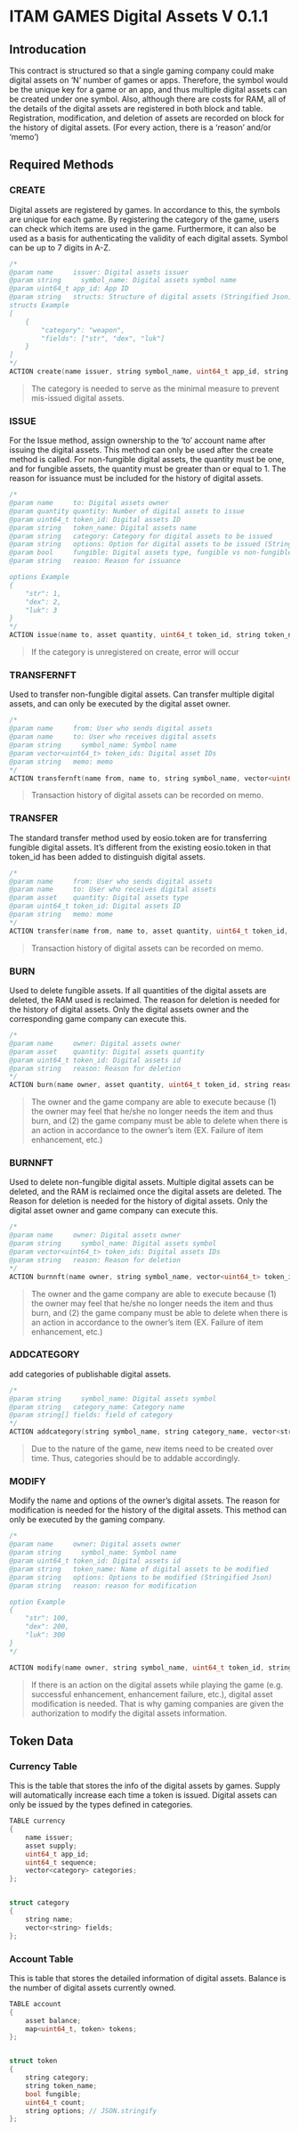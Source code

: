 # ITAM GAMES Digital Assets V 0.1.1

## Introducation

 This contract is structured so that a single gaming company could make digital assets on ‘N’ number of games or apps. Therefore, the symbol would be the unique key for a game or an app, and thus multiple digital assets can be created under one symbol. Also, although there are costs for RAM, all of the details of the digital assets are registered in both block and table. Registration, modification, and deletion of assets are recorded on block for the history of digital assets. (For every action, there is a ‘reason’ and/or ‘memo’)

## Required Methods

### CREATE

 Digital assets are registered by games. In accordance to this, the symbols are unique for each game.
By registering the category of the game, users can check which items are used in the game.
Furthermore, it can also be used as a basis for authenticating the validity of each digital assets.
Symbol can be up to 7 digits in A-Z.

```c++
/*
@param name     issuer: Digital assets issuer
@param string     symbol_name: Digital assets symbol name
@param uint64_t app_id: App ID
@param string   structs: Structure of digital assets (Stringified Json)
structs Example
[
    {
        "category": "weapon",
        "fields": ["str", "dex", "luk"]
    }
]
*/
ACTION create(name issuer, string symbol_name, uint64_t app_id, string structs)
```

> The category is needed to serve as the minimal measure to prevent mis-issued digital assets.



### ISSUE

 For the Issue method, assign ownership to the ‘to’ account name after issuing the digital assets.
This method can only be used after the create method is called. For non-fungible digital assets, the
quantity must be one, and for fungible assets, the quantity must be greater than or equal to 1. The
reason for issuance must be included for the history of digital assets.

```c++
/*
@param name     to: Digital assets owner
@param quantity quantity: Number of digital assets to issue
@param uint64_t token_id: Digital assets ID
@param string   token_name: Digital assets name
@param string   category: Category for digital assets to be issued
@param string   options: Option for digital assets to be issued (Stringified Json)
@param bool     fungible: Digital assets type, fungible vs non-fungible
@param string   reason: Reason for issuance

options Example
{
    "str": 1,
    "dex": 2,
    "luk": 3
}
*/
ACTION issue(name to, asset quantity, uint64_t token_id, string token_name, string category, bool fungible, string options, string reason)
```

> If the category is unregistered on create, error will occur



### TRANSFERNFT

 Used to transfer non-fungible digital assets. Can transfer multiple digital assets, and can only be
executed by the digital asset owner.

```c++
/*
@param name     from: User who sends digital assets
@param name     to: User who receives digital assets
@param string     symbol_name: Symbol name
@param vector<uint64_t> token_ids: Digital asset IDs
@param string   memo: memo
*/
ACTION transfernft(name from, name to, string symbol_name, vector<uint64_t> token_ids, string memo);
```

> Transaction history of digital assets can be recorded on memo.



### TRANSFER

 The standard transfer method used by eosio.token are for transferring fungible digital assets. It’s
different from the existing eosio.token in that token_id has been added to distinguish digital assets.

```c++
/*
@param name     from: User who sends digital assets
@param name     to: User who receives digital assets
@param asset    quantity: Digital assets type
@param uint64_t token_id: Digital assets ID
@param string   memo: mome
*/
ACTION transfer(name from, name to, asset quantity, uint64_t token_id, string memo)
```

> Transaction history of digital assets can be recorded on memo.



### BURN

 Used to delete fungible assets. If all quantities of the digital assets are deleted, the RAM used is reclaimed. The reason for deletion is needed for the history of digital assets. Only the digital assets owner and the corresponding game company can execute this.

```c++
/*
@param name     owner: Digital assets owner
@param asset    quantity: Digital assets quantity
@param uint64_t token_id: Digital assets id
@param string   reason: Reason for deletion
*/
ACTION burn(name owner, asset quantity, uint64_t token_id, string reason)
```

> The owner and the game company are able to execute because (1) the owner may feel that he/she no longer needs the item and thus burn, and (2) the game company must be able to delete when there is an action in accordance to the owner’s item (EX. Failure of item enhancement, etc.)

### BURNNFT

 Used to delete non-fungible digital assets. Multiple digital assets can be deleted, and the RAM is reclaimed once the digital assets are deleted. The Reason for deletion is needed for the history of digital assets. Only the digital asset owner and game company can execute this.

```c++
/*
@param name     owner: Digital assets owner
@param string     symbol_name: Digital assets symbol
@param vector<uint64_t> token_ids: Digital assets IDs
@param string   reason: Reason for deletion
*/
ACTION burnnft(name owner, string symbol_name, vector<uint64_t> token_ids, string reason)
```

>  The owner and the game company are able to execute because (1) the owner may feel that he/she no longer needs the item and thus burn, and (2) the game company must be able to delete when there is an action in accordance to the owner’s item (EX. Failure of item enhancement, etc.)

### ADDCATEGORY

add categories of publishable digital assets.

```c++
/*
@param string     symbol_name: Digital assets symbol
@param string   category_name: Category name
@param string[] fields: field of category
*/
ACTION addcategory(string symbol_name, string category_name, vector<string> fields)
```

> Due to the nature of the game, new items need to be created over time. Thus, categories should be to addable accordingly.



### MODIFY

 Modify the name and options of the owner’s digital assets. The reason for modification is needed for the history of the digital assets. This method can only be executed by the gaming company.

```c++
/*
@param name     owner: Digital assets owner
@param string     symbol_name: Symbol name
@param uint64_t token_id: Digital assets id
@param string   token_name: Name of digital assets to be modified
@param string   options: Options to be modified (Stringified Json)
@param string   reason: reason for modification

option Example
{
    "str": 100,
    "dex": 200,
    "luk": 300
}
*/

ACTION modify(name owner, string symbol_name, uint64_t token_id, string token_name, string options, string reason)
```

>  If there is an action on the digital assets while playing the game (e.g. successful enhancement, enhancement failure, etc.), digital asset modification is needed. That is why gaming companies are given the authorization to modify the digital assets information.



## Token Data

### Currency Table

 This is the table that stores the info of the digital assets by games. Supply will automatically increase each time a token is issued. Digital assets can only be issued by the types defined in categories.

```c++
TABLE currency
{
    name issuer;
    asset supply;
    uint64_t app_id;
    uint64_t sequence;
    vector<category> categories;
};


struct category
{
    string name;
    vector<string> fields;
};
```



### Account Table

 This is table that stores the detailed information of digital assets. Balance is the number of digital assets currently owned.

```c++
TABLE account
{
    asset balance;
    map<uint64_t, token> tokens;
};


struct token
{
    string category;
    string token_name;
    bool fungible;
    uint64_t count;
    string options; // JSON.stringify
};
```
